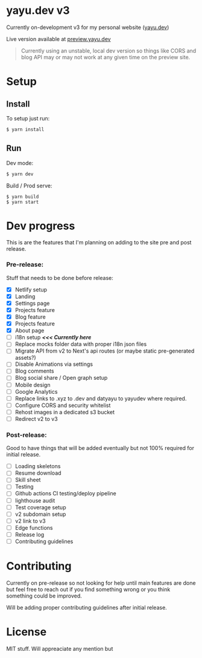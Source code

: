 # yayu.dev v3

Currently on-development v3 for my personal website ([yayu.dev](https://yayu.dev))

Live version available at [preview.yayu.dev](https://preview.yayu.dev/)

> Currently using an unstable, local dev version so things like CORS and blog API may or may not work at any given time on the preview site.

# Setup

## Install

To setup just run:

```sh
$ yarn install
```

## Run

Dev mode:

```sh
$ yarn dev
```

Build / Prod serve:

```
$ yarn build
$ yarn start
```

# Dev progress

This is are the features that I'm planning on adding to the site pre and post release.

### Pre-release:

Stuff that needs to be done before release:

- [x] Netlify setup
- [x] Landing
- [x] Settings page
- [x] Projects feature
- [x] Blog feature
- [x] Projects feature
- [x] About page
- [ ] i18n setup **_<<< Currently here_**
- [ ] Replace mocks folder data with proper i18n json files
- [ ] Migrate API from v2 to Next's api routes (or maybe static pre-generated assets?)
- [ ] Disable Animations via settings
- [ ] Blog comments
- [ ] Blog social share / Open graph setup
- [ ] Mobile design
- [ ] Google Analytics
- [ ] Replace links to .xyz to .dev and datyayu to yayudev where required.
- [ ] Configure CORS and security whitelist
- [ ] Rehost images in a dedicated s3 bucket
- [ ] Redirect v2 to v3

### Post-release:

Good to have things that will be added eventually but not 100% required for initial release.

- [ ] Loading skeletons
- [ ] Resume download
- [ ] Skill sheet
- [ ] Testing
- [ ] Github actions CI testing/deploy pipeline
- [ ] lighthouse audit
- [ ] Test coverage setup
- [ ] v2 subdomain setup
- [ ] v2 link to v3
- [ ] Edge functions
- [ ] Release log
- [ ] Contributing guidelines

# Contributing

Currently on pre-release so not looking for help until main features are done but feel free to reach out if you find something wrong or you think something could be improved.

Will be adding proper contributing guidelines after initial release.

# License

MIT stuff. Will appreaciate any mention but
